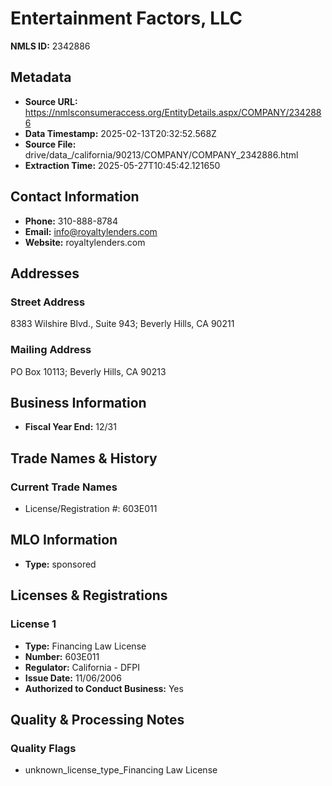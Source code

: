 # Entertainment Factors, LLC

**NMLS ID:** 2342886

## Metadata
- **Source URL:** https://nmlsconsumeraccess.org/EntityDetails.aspx/COMPANY/2342886
- **Data Timestamp:** 2025-02-13T20:32:52.568Z
- **Source File:** drive/data_/california/90213/COMPANY/COMPANY_2342886.html
- **Extraction Time:** 2025-05-27T10:45:42.121650

## Contact Information
- **Phone:** 310-888-8784
- **Email:** info@royaltylenders.com
- **Website:** royaltylenders.com

## Addresses
### Street Address
8383 Wilshire Blvd., Suite 943; Beverly Hills, CA 90211

### Mailing Address
PO Box 10113; Beverly Hills, CA 90213

## Business Information
- **Fiscal Year End:** 12/31

## Trade Names & History
### Current Trade Names
- License/Registration #: 603E011

## MLO Information
- **Type:** sponsored

## Licenses & Registrations

### License 1
- **Type:** Financing Law License
- **Number:** 603E011
- **Regulator:** California - DFPI
- **Issue Date:** 11/06/2006
- **Authorized to Conduct Business:** Yes

## Quality & Processing Notes
### Quality Flags
- unknown_license_type_Financing Law License
